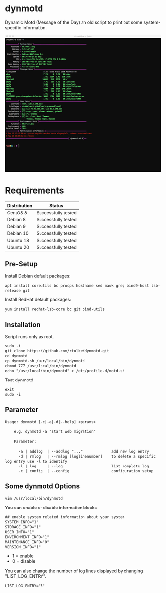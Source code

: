 # dynmotd
Dynamic Motd (Message of the Day) an old script to print out some system-specific information.

![Example](/data/dynmotd.png)


# Requirements

| Distribution 	| Status                |
|--------------	|----------------------	|
| CentOS 8     	| Successfully tested   |
| Debian 8     	| Successfully tested   |
| Debian 9     	| Successfully tested  	|
| Debian 10    	| Successfully tested  	|
| Ubuntu 18     | Successfully tested  	|
| Ubuntu 20     | Successfully tested  	|


Pre-Setup
---------

Install Debian default packages:

~~~
apt install coreutils bc procps hostname sed mawk grep bind9-host lsb-release git
~~~

Install RedHat default packages:

~~~
yum install redhat-lsb-core bc git bind-utils
~~~

Installation
------------

Script runs only as root.

~~~
sudo -i
git clone https://github.com/rtulke/dynmotd.git
cd dynmotd
cp dynmotd.sh /usr/local/bin/dynmotd
chmod 777 /usr/local/bin/dynmotd
echo "/usr/local/bin/dynmotd" > /etc/profile.d/motd.sh
~~~

Test dynmotd

~~~
exit
sudo -i
~~~

Parameter 
---------

~~~
Usage: dynmotd [-c|-a|-d|--help] <params>

    e.g. dynmotd -a "start web migration"

    Parameter:

      -a | addlog  | --addlog "..."             add new log entry
      -d | rmlog   | --rmlog [loglinenumber]    to delete a specific log entry use -l to identify
      -l | log     | --log                      list complete log
      -c | config  | --config                   configuration setup
~~~

Some dynmotd Options
--------------------

~~~
vim /usr/local/bin/dynmotd
~~~

You can enable or disable information blocks 

~~~
## enable system related information about your system
SYSTEM_INFO="1"
STORAGE_INFO="1"
USER_INFO="1"
ENVIRONMENT_INFO="1"
MAINTENANCE_INFO="0"
VERSION_INFO="1"
~~~

 * 1 = enable
 * 0 = disable

You can also change the number of log lines displayed by changing "LIST_LOG_ENTRY".

~~~
LIST_LOG_ENTRY="5"
~~~
